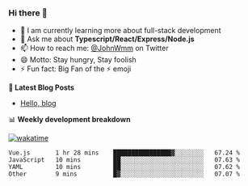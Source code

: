 ### Hi there 👋

- 🌱 I am currently learning more about full-stack development
- 💬 Ask me about **Typescript/React/Express/Node.js**
- 📫 How to reach me: [@JohnWmm](https://twitter.com/JohnWmm) on Twitter
- 😄 Motto: Stay hungry, Stay foolish
- ⚡ Fun fact: Big Fan of the :zap: emoji



**📝 Latest Blog Posts**

<!-- BLOG-POST-LIST:START -->
- [Hello, blog](https://mingming.dev/posts/hello-blog)
<!-- BLOG-POST-LIST:END -->



📊 **Weekly development breakdown** 

[![wakatime](https://wakatime.com/badge/user/d2bc2102-a53a-4e4f-93d0-a8cbf4be2db4.svg)](https://wakatime.com/@d2bc2102-a53a-4e4f-93d0-a8cbf4be2db4)

<!--START_SECTION:waka-->

```text
Vue.js       1 hr 28 mins    ████████████████▓░░░░░░░░   67.24 %
JavaScript   10 mins         ██░░░░░░░░░░░░░░░░░░░░░░░   07.63 %
YAML         10 mins         ██░░░░░░░░░░░░░░░░░░░░░░░   07.62 %
Other        9 mins          █▓░░░░░░░░░░░░░░░░░░░░░░░   07.07 %
```

<!--END_SECTION:waka-->

